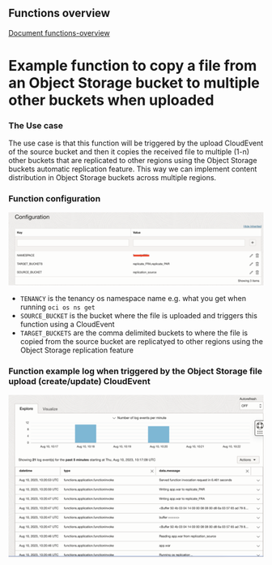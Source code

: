 <!--
Copyright (c) 2024 Oracle and/or its affiliates.

The Universal Permissive License (UPL), Version 1.0

Subject to the condition set forth below, permission is hereby granted to any
person obtaining a copy of this software, associated documentation and/or data
(collectively the "Software"), free of charge and under any and all copyright
rights in the Software, and any and all patent rights owned or freely
licensable by each licensor hereunder covering either (i) the unmodified
Software as contributed to or provided by such licensor, or (ii) the Larger
Works (as defined below), to deal in both

(a) the Software, and
(b) any piece of software and/or hardware listed in the lrgrwrks.txt file if
one is included with the Software (each a "Larger Work" to which the Software
is contributed by such licensors),

without restriction, including without limitation the rights to copy, create
derivative works of, display, perform, and distribute the Software and make,
use, sell, offer for sale, import, export, have made, and have sold the
Software and the Larger Work(s), and to sublicense the foregoing rights on
either these or other terms.

This license is subject to the following condition:
The above copyright notice and either this complete permission notice or at
a minimum a reference to the UPL must be included in all copies or
substantial portions of the Software.

THE SOFTWARE IS PROVIDED "AS IS", WITHOUT WARRANTY OF ANY KIND, EXPRESS OR
IMPLIED, INCLUDING BUT NOT LIMITED TO THE WARRANTIES OF MERCHANTABILITY,
FITNESS FOR A PARTICULAR PURPOSE AND NONINFRINGEMENT. IN NO EVENT SHALL THE
AUTHORS OR COPYRIGHT HOLDERS BE LIABLE FOR ANY CLAIM, DAMAGES OR OTHER
LIABILITY, WHETHER IN AN ACTION OF CONTRACT, TORT OR OTHERWISE, ARISING FROM,
OUT OF OR IN CONNECTION WITH THE SOFTWARE OR THE USE OR OTHER DEALINGS IN THE
SOFTWARE.
-->

## Functions overview
[Document functions-overview](files/Fn.pdf)

# Example function to copy a file from an Object Storage bucket to multiple other buckets when uploaded

### The Use case

The use case is that this function will be triggered by the upload CloudEvent of the source bucket
and then it copies the received file to multiple (1-n) other buckets that are replicated to other regions
using the Object Storage buckets automatic replication feature. This way we can implement content distribution
in  Object Storage buckets across multiple regions.

<p>
<h3>Function configuration</h3>  
<img src="images/config.png" width="800">
<ul>
<li><code>TENANCY</code> is the tenancy os namespace name e.g. what you get when running <code>oci os ns get</code></li>
<li><code>SOURCE_BUCKET</code> is the bucket where the file is uploaded and triggers this function using a CloudEvent</li>
<li><code>TARGET_BUCKETS</code> are the comma delimited buckets to where the file is copied from the source bucket are replicatyed to other regions using the Object Storage replication feature</li>
</ul>

<h3>Function example log when triggered by the Object Storage file upload (create/update) CloudEvent</h3>
<img src="images/log.png" width="800">
    
